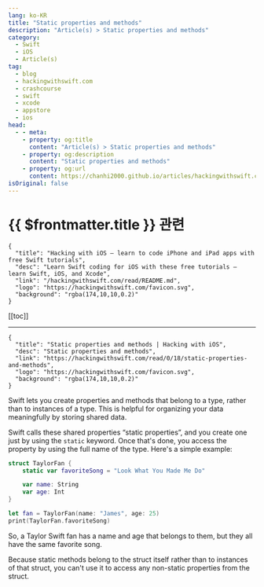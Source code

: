 ```yaml
---
lang: ko-KR
title: "Static properties and methods"
description: "Article(s) > Static properties and methods"
category:
  - Swift
  - iOS
  - Article(s)
tag: 
  - blog
  - hackingwithswift.com
  - crashcourse
  - swift
  - xcode
  - appstore
  - ios  
head:
  - - meta:
    - property: og:title
      content: "Article(s) > Static properties and methods"
    - property: og:description
      content: "Static properties and methods"
    - property: og:url
      content: https://chanhi2000.github.io/articles/hackingwithswift.com/read/00/18-static-properties-and-methods.html
isOriginal: false
---
```


# {{ $frontmatter.title }} 관련

```component VPCard
{
  "title": "Hacking with iOS – learn to code iPhone and iPad apps with free Swift tutorials",
  "desc": "Learn Swift coding for iOS with these free tutorials – learn Swift, iOS, and Xcode",
  "link": "/hackingwithswift.com/read/README.md",
  "logo": "https://hackingwithswift.com/favicon.svg",
  "background": "rgba(174,10,10,0.2)"
}
```

[[toc]]

---

```component VPCard
{
  "title": "Static properties and methods | Hacking with iOS",
  "desc": "Static properties and methods",
  "link": "https://hackingwithswift.com/read/0/18/static-properties-and-methods",
  "logo": "https://hackingwithswift.com/favicon.svg",
  "background": "rgba(174,10,10,0.2)"
}
```

<VidStack src="youtube/XOiUNC84Sak" />

Swift lets you create properties and methods that belong to a type, rather than to instances of a type. This is helpful for organizing your data meaningfully by storing shared data.

Swift calls these shared properties “static properties”, and you create one just by using the `static` keyword. Once that's done, you access the property by using the full name of the type. Here's a simple example:

```swift
struct TaylorFan {
    static var favoriteSong = "Look What You Made Me Do"

    var name: String
    var age: Int
}

let fan = TaylorFan(name: "James", age: 25)
print(TaylorFan.favoriteSong)
```

So, a Taylor Swift fan has a name and age that belongs to them, but they all have the same favorite song.

Because static methods belong to the struct itself rather than to instances of that struct, you can't use it to access any non-static properties from the struct.

